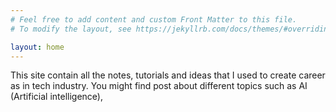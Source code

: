 ```yaml
---
# Feel free to add content and custom Front Matter to this file.
# To modify the layout, see https://jekyllrb.com/docs/themes/#overriding-theme-defaults

layout: home
---
```

This site contain all the notes, tutorials and ideas that I used to create career as in tech industry.
You might find post about different topics such as AI (Artificial intelligence),
